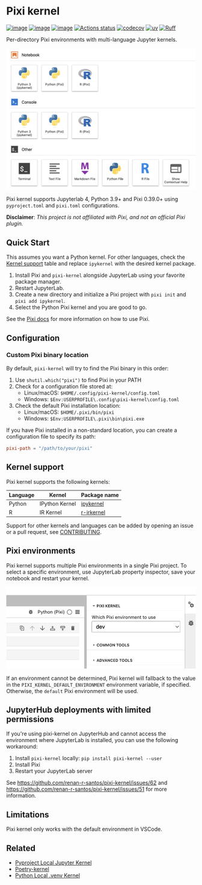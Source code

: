 # Pixi kernel

[![image](https://img.shields.io/pypi/v/pixi-kernel)](https://pypi.python.org/pypi/pixi-kernel)
[![image](https://img.shields.io/pypi/l/pixi-kernel)](https://pypi.python.org/pypi/pixi-kernel)
[![image](https://img.shields.io/pypi/pyversions/pixi-kernel)](https://pypi.python.org/pypi/pixi-kernel)
[![Actions status](https://github.com/renan-r-santos/pixi-kernel/actions/workflows/ci.yml/badge.svg)](https://github.com/renan-r-santos/pixi-kernel/actions)
[![codecov](https://codecov.io/gh/renan-r-santos/pixi-kernel/graph/badge.svg?token=7PCsXpsYSH)](https://codecov.io/gh/renan-r-santos/pixi-kernel)
[![uv](https://img.shields.io/endpoint?url=https://raw.githubusercontent.com/astral-sh/uv/main/assets/badge/v0.json)](https://github.com/astral-sh/uv)
[![Ruff](https://img.shields.io/endpoint?url=https://raw.githubusercontent.com/astral-sh/ruff/main/assets/badge/v2.json)](https://github.com/astral-sh/ruff)

Per-directory Pixi environments with multi-language Jupyter kernels.

<!--- TODO: add theme selector when supported on PyPI https://github.com/pypi/warehouse/issues/11251 -->

![JupyterLab launcher screen showing Pixi kernel](https://raw.githubusercontent.com/renan-r-santos/pixi-kernel/main/assets/launch-light.png)

Pixi kernel supports Jupyterlab 4, Python 3.9+ and Pixi 0.39.0+ using `pyproject.toml` and
`pixi.toml` configurations.

**Disclaimer**: _This project is not affiliated with Pixi, and not an official Pixi plugin._

## Quick Start

This assumes you want a Python kernel. For other languages, check the [Kernel
support](#kernel-support) table and replace `ipykernel` with the desired kernel package.

1. Install Pixi and `pixi-kernel` alongside JupyterLab using your favorite package manager.
2. Restart JupyterLab.
3. Create a new directory and initialize a Pixi project with `pixi init` and `pixi add ipykernel`.
4. Select the Python Pixi kernel and you are good to go.

See the [Pixi docs](https://pixi.sh/latest/) for more information on how to use Pixi.

## Configuration

### Custom Pixi binary location

By default, `pixi-kernel` will try to find the Pixi binary in this order:

1. Use `shutil.which("pixi")` to find Pixi in your PATH
2. Check for a configuration file stored at:
   - Linux/macOS: `$HOME/.config/pixi-kernel/config.toml`
   - Windows: `$Env:USERPROFILE\.config\pixi-kernel\config.toml`
3. Check the default Pixi installation location:
   - Linux/macOS: `$HOME/.pixi/bin/pixi`
   - Windows: `$Env:USERPROFILE\.pixi\bin\pixi.exe`

If you have Pixi installed in a non-standard location, you can create a configuration file to
specify its path:

```toml
pixi-path = "/path/to/your/pixi"
```

## Kernel support

Pixi kernel supports the following kernels:

| Language | Kernel         | Package name                                       |
| -------- | -------------- | -------------------------------------------------- |
| Python   | IPython Kernel | [ipykernel](https://github.com/ipython/ipykernel)  |
| R        | IR Kernel      | [r-irkernel](https://github.com/IRkernel/IRkernel) |

Support for other kernels and languages can be added by opening an issue or a pull request, see
[CONTRIBUTING](CONTRIBUTING.md#adding-support-for-new-kernels).

## Pixi environments

Pixi kernel supports multiple Pixi environments in a single Pixi project. To select a specific
environment, use JupyterLab property inspector, save your notebook and restart your kernel.

![JupyterLab property inspector showing Pixi environment selector](https://raw.githubusercontent.com/renan-r-santos/pixi-kernel/main/assets/env-selector-light.png)

If an environment cannot be determined, Pixi kernel will fallback to the value in the
`PIXI_KERNEL_DEFAULT_ENVIRONMENT` environment variable, if specified. Otherwise, the `default` Pixi
environment will be used.

## JupyterHub deployments with limited permissions

If you're using pixi-kernel on JupyterHub and cannot access the environment where JupyterLab is
installed, you can use the following workaround:

1. Install `pixi-kernel` locally: `pip install pixi-kernel --user`
2. Install Pixi
3. Restart your JupyterLab server

See https://github.com/renan-r-santos/pixi-kernel/issues/62 and
https://github.com/renan-r-santos/pixi-kernel/issues/51 for more information.

## Limitations

Pixi kernel only works with the default environment in VSCode.

## Related

- [Pyproject Local Jupyter Kernel](https://github.com/bluss/pyproject-local-kernel)
- [Poetry-kernel](https://github.com/pathbird/poetry-kernel)
- [Python Local .venv Kernel](https://github.com/goerz/python-localvenv-kernel)
